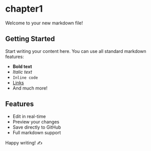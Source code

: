 # chapter1

Welcome to your new markdown file!

## Getting Started

Start writing your content here. You can use all standard markdown features:

- **Bold text**
- *Italic text*
- `Inline code`
- [Links](https://example.com)
- And much more!

## Features

- Edit in real-time
- Preview your changes
- Save directly to GitHub
- Full markdown support

Happy writing! ✍️
